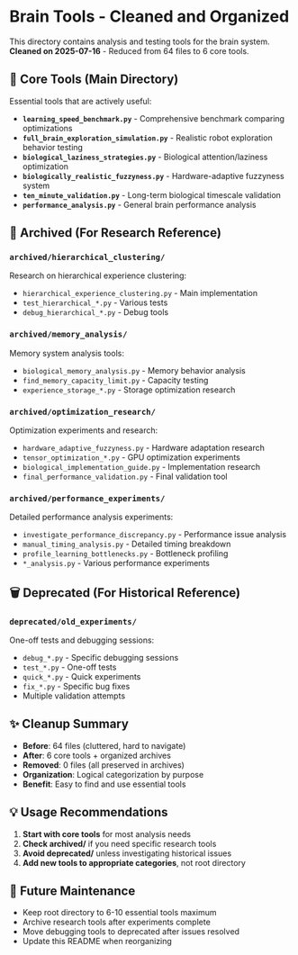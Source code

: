 # Brain Tools - Cleaned and Organized

This directory contains analysis and testing tools for the brain system.
**Cleaned on 2025-07-16** - Reduced from 64 files to 6 core tools.

## 🚀 **Core Tools** (Main Directory)

Essential tools that are actively useful:

- **`learning_speed_benchmark.py`** - Comprehensive benchmark comparing optimizations
- **`full_brain_exploration_simulation.py`** - Realistic robot exploration behavior testing  
- **`biological_laziness_strategies.py`** - Biological attention/laziness optimization
- **`biologically_realistic_fuzzyness.py`** - Hardware-adaptive fuzzyness system
- **`ten_minute_validation.py`** - Long-term biological timescale validation
- **`performance_analysis.py`** - General brain performance analysis

## 📁 **Archived** (For Research Reference)

### `archived/hierarchical_clustering/`
Research on hierarchical experience clustering:
- `hierarchical_experience_clustering.py` - Main implementation
- `test_hierarchical_*.py` - Various tests
- `debug_hierarchical_*.py` - Debug tools

### `archived/memory_analysis/`  
Memory system analysis tools:
- `biological_memory_analysis.py` - Memory behavior analysis
- `find_memory_capacity_limit.py` - Capacity testing
- `experience_storage_*.py` - Storage optimization research

### `archived/optimization_research/`
Optimization experiments and research:
- `hardware_adaptive_fuzzyness.py` - Hardware adaptation research
- `tensor_optimization_*.py` - GPU optimization experiments
- `biological_implementation_guide.py` - Implementation research
- `final_performance_validation.py` - Final validation tool

### `archived/performance_experiments/`
Detailed performance analysis experiments:
- `investigate_performance_discrepancy.py` - Performance issue analysis
- `manual_timing_analysis.py` - Detailed timing breakdown
- `profile_learning_bottlenecks.py` - Bottleneck profiling
- `*_analysis.py` - Various performance experiments

## 🗑️ **Deprecated** (For Historical Reference)

### `deprecated/old_experiments/`
One-off tests and debugging sessions:
- `debug_*.py` - Specific debugging sessions
- `test_*.py` - One-off tests  
- `quick_*.py` - Quick experiments
- `fix_*.py` - Specific bug fixes
- Multiple validation attempts

## ✨ **Cleanup Summary**

- **Before**: 64 files (cluttered, hard to navigate)
- **After**: 6 core tools + organized archives
- **Removed**: 0 files (all preserved in archives)
- **Organization**: Logical categorization by purpose
- **Benefit**: Easy to find and use essential tools

## 💡 **Usage Recommendations**

1. **Start with core tools** for most analysis needs
2. **Check archived/** if you need specific research tools
3. **Avoid deprecated/** unless investigating historical issues
4. **Add new tools to appropriate categories**, not root directory

## 🧹 **Future Maintenance**

- Keep root directory to 6-10 essential tools maximum
- Archive research tools after experiments complete  
- Move debugging tools to deprecated after issues resolved
- Update this README when reorganizing